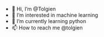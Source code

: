 - 👋 Hi, I’m @Tolgien
- 👀 I’m interested in machine learning
- 🌱 I’m currently learning python
- 📫 How to reach me @tolgien

<!---
Tolgien/Tolgien is a ✨ special ✨ repository because its `README.md` (this file) appears on your GitHub profile.
You can click the Preview link to take a look at your changes.
--->
